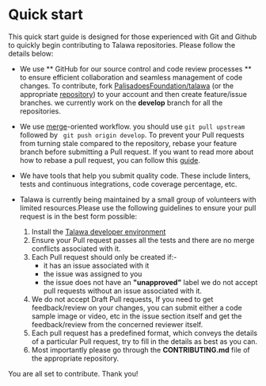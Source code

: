 # Quick start

 This quick start guide is designed for those experienced with Git and Github to quickly begin contributing to Talawa repositories. Please follow the details below:

 * We use ** GitHub for our source control and code review processes ** to ensure efficient collaboration and seamless management of code changes. To contribute, fork [PalisadoesFoundation/talawa](https://github.com/PalisadoesFoundation/talawa) (or the appropriate [repository](https://github.com/PalisadoesFoundation)) to your account and then create feature/issue branches. we currently work on the **develop** branch for all the repositories.

 * We use [merge](https://git-scm.com/book/en/v2/Git-Branching-Basic-Branching-and-Merging#_basic_merging)-oriented workflow. you should use ``` git pull upstream ``` followed by ``` git push origin develop```. To prevent your Pull requests from turning stale compared to the repository, rebase your feature branch before submitting a Pull request. If you want to read more about how to rebase a pull request, you can follow this [guide](https://github.com/openedx/edx-platform/wiki/How-to-Rebase-a-Pull-Request).

 * We have tools that help you submit quality code. These include linters, tests and continuous integrations, code coverage percentage, etc.

 * Talawa is currently being maintained by a small group of volunteers with limited resources.Please use the following guidelines to ensure your pull request is in the best form possible:
     
     1. Install the [Talawa developer environment](../../../docs/introduction/our-repositories) 
     2. Ensure your Pull request passes all the tests and there are no merge conflicts associated with it.
     3. Each Pull request should only be created if:- 
        * it has an issue associated with it
        * the issue was assigned to you
        * the issue does not have an **"unapproved"** label we do not accept pull requests without an issue associated with it. 
     4. We do not accept Draft Pull requests, If you need to get feedback/review on your changes, you can submit either a code sample image or video, etc in the issue section itself and get the feedback/review from the concerned reviewer itself.
     5. Each pull request has a predefined format, which conveys the details of a particular Pull request, try to fill in the details as best as you can.
     6. Most importantly please go through the **CONTRIBUTING.md** file of the appropriate repository.

  You are all set to contribute. Thank you!